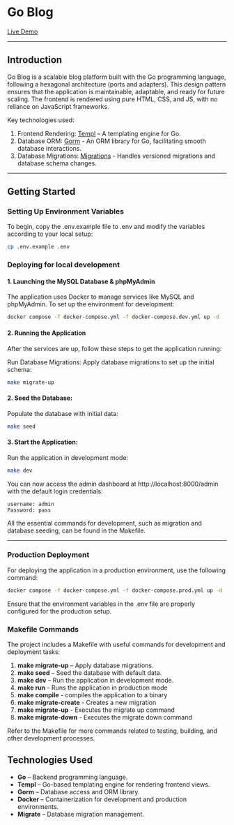 # Go Blog

[Live Demo](https://lewiswilliams.info/)

---

## Introduction

Go Blog is a scalable blog platform built with the Go programming language, following a hexagonal architecture (ports and adapters). This design pattern ensures that the application is maintainable, adaptable, and ready for future scaling. The frontend is rendered using pure HTML, CSS, and JS, with no reliance on JavaScript frameworks.

Key technologies used:

1. Frontend Rendering: [Templ](https://templ.guide/) – A templating engine for Go.
2. Database ORM: [Gorm](https://gorm.io/) - An ORM library for Go, facilitating smooth database interactions.
3. Database Migrations: [Migrations](https://github.com/golang-migrate/migrate) - Handles versioned migrations and database schema changes.

---

## Getting Started

### Setting Up Environment Variables

To begin, copy the .env.example file to .env and modify the variables according to your local setup:

```bash
cp .env.example .env
```

### Deploying for local development

#### 1. Launching the MySQL Database & phpMyAdmin

The application uses Docker to manage services like MySQL and phpMyAdmin. To set up the environment for development:

```bash
docker compose -f docker-compose.yml -f docker-compose.dev.yml up -d
```

#### 2. Running the Application

After the services are up, follow these steps to get the application running:

Run Database Migrations:
Apply database migrations to set up the initial schema:

```bash
make migrate-up
```

#### 2. Seed the Database:

Populate the database with initial data:

```bash
make seed
```

#### 3. Start the Application:

Run the application in development mode:

```bash
make dev
```

You can now access the admin dashboard at http://localhost:8000/admin with the default login credentials:

```
username: admin
Password: pass
```

All the essential commands for development, such as migration and database seeding, can be found in the Makefile.

---

### Production Deployment

For deploying the application in a production environment, use the following command:

```bash
docker compose -f docker-compose.yml -f docker-compose.prod.yml up -d
```

Ensure that the environment variables in the .env file are properly configured for the production setup.

### Makefile Commands

The project includes a Makefile with useful commands for development and deployment tasks:

1. **make migrate-up** – Apply database migrations.
2. **make seed** – Seed the database with default data.
3. **make dev** – Run the application in development mode.
4. **make run** - Runs the application in production mode
5. **make compile** - compiles the application to a binary
6. **make migrate-create** - Creates a new migration
7. **make migrate-up** - Executes the migrate up command
8. **make migrate-down** - Executes the migrate down command

Refer to the Makefile for more commands related to testing, building, and other development processes.

## Technologies Used

-   **Go** – Backend programming language.
-   **Templ** – Go-based templating engine for rendering frontend views.
-   **Gorm** – Database access and ORM library.
-   **Docker** – Containerization for development and production environments.
-   **Migrate** – Database migration management.
